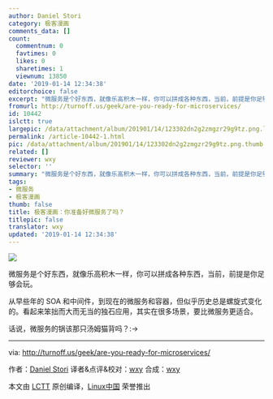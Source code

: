 ```yaml
---
author: Daniel Stori
category: 极客漫画
comments_data: []
count:
  commentnum: 0
  favtimes: 0
  likes: 0
  sharetimes: 1
  viewnum: 13850
date: '2019-01-14 12:34:38'
editorchoice: false
excerpt: "微服务是个好东西，就像乐高积木一样，你可以拼成各种东西，当前，前提是你足够会玩。\r\n\r\n从早些年的 SOA 和中间件，到现在的微服务和容器，但似乎历史总是螺旋式变化的。看起来笨拙而大而无当的独石应用，其实在很多场景，要比微服务更适合。"
fromurl: http://turnoff.us/geek/are-you-ready-for-microservices/
id: 10442
islctt: true
largepic: /data/attachment/album/201901/14/123302dn2g2zmgzr29g9tz.png.large.jpg
permalink: /article-10442-1.html
pic: /data/attachment/album/201901/14/123302dn2g2zmgzr29g9tz.png.thumb.jpg
related: []
reviewer: wxy
selector: ''
summary: "微服务是个好东西，就像乐高积木一样，你可以拼成各种东西，当前，前提是你足够会玩。\r\n\r\n从早些年的 SOA 和中间件，到现在的微服务和容器，但似乎历史总是螺旋式变化的。看起来笨拙而大而无当的独石应用，其实在很多场景，要比微服务更适合。"
tags:
- 微服务
- 极客漫画
thumb: false
title: 极客漫画：你准备好微服务了吗？
titlepic: false
translator: wxy
updated: '2019-01-14 12:34:38'
---
```


![](/data/attachment/album/201901/14/123302dn2g2zmgzr29g9tz.png)


微服务是个好东西，就像乐高积木一样，你可以拼成各种东西，当前，前提是你足够会玩。


从早些年的 SOA 和中间件，到现在的微服务和容器，但似乎历史总是螺旋式变化的。看起来笨拙而大而无当的独石应用，其实在很多场景，要比微服务更适合。


话说，微服务的锅该那只汤姆猫背吗？:->




---


via: <http://turnoff.us/geek/are-you-ready-for-microservices/>


作者：[Daniel Stori](http://turnoff.us/about/) 译者&点评&校对：[wxy](https://github.com/wxy) 合成：[wxy](https://github.com/wxy) 


本文由 [LCTT](https://github.com/LCTT/TranslateProject) 原创编译，[Linux中国](https://linux.cn/) 荣誉推出